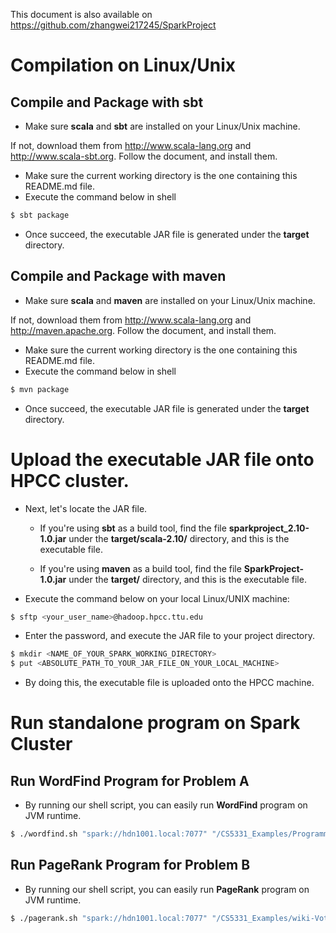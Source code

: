 This document is also available on <https://github.com/zhangwei217245/SparkProject>

# Compilation on Linux/Unix
## Compile and Package with sbt
* Make sure **scala** and **sbt** are installed on your Linux/Unix machine.

If not, download them from <http://www.scala-lang.org> and <http://www.scala-sbt.org>. Follow the document, and install them.

* Make sure the current working directory is the one containing this README.md file.
* Execute the command below in shell

```bash
$ sbt package
```

* Once succeed, the executable JAR file is generated under the **target** directory.

## Compile and Package with maven

* Make sure **scala** and **maven** are installed on your Linux/Unix machine.

If not, download them from <http://www.scala-lang.org> and <http://maven.apache.org>. Follow the document, and install them.

* Make sure the current working directory is the one containing this README.md file.
* Execute the command below in shell

```bash
$ mvn package
```

* Once succeed, the executable JAR file is generated under the **target** directory.

# Upload the executable JAR file onto HPCC cluster.

* Next, let's locate the JAR file.

    + If you're using **sbt** as a build tool, find the file **sparkproject_2.10-1.0.jar** under the **target/scala-2.10/** directory, and this is the executable file.

    + If you're using **maven** as a build tool, find the file **SparkProject-1.0.jar** under the **target/** directory, and this is the executable file.

* Execute the command below on your local Linux/UNIX machine:

```bash
$ sftp <your_user_name>@hadoop.hpcc.ttu.edu
```

* Enter the password, and execute the JAR file to your project directory.

```bash
$ mkdir <NAME_OF_YOUR_SPARK_WORKING_DIRECTORY>
$ put <ABSOLUTE_PATH_TO_YOUR_JAR_FILE_ON_YOUR_LOCAL_MACHINE>
```

* By doing this, the executable file is uploaded onto the HPCC machine.


# Run standalone program on Spark Cluster
## Run **WordFind** Program for Problem A

* By running our shell script, you can easily run **WordFind** program on JVM runtime.

```bash
$ ./wordfind.sh "spark://hdn1001.local:7077" "/CS5331_Examples/Programming_Project_Dataset.txt" "Apple"
```

## Run **PageRank** Program for Problem B

* By running our shell script, you can easily run **PageRank** program on JVM runtime.

```bash
$ ./pagerank.sh "spark://hdn1001.local:7077" "/CS5331_Examples/wiki-Vote.txt" "10"
```